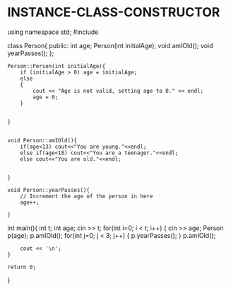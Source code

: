 # INSTANCE-CLASS-CONSTRUCTOR
using namespace std;
#include <iostream>

class Person{
    public:
        int age;
        Person(int initialAge);
        void amIOld();
        void yearPasses();
    };

    Person::Person(int initialAge){
        if (initialAge > 0) age = initialAge;
        else 
        {
            cout << "Age is not valid, setting age to 0." << endl;
            age = 0;
        }
       

    }


    void Person::amIOld(){
        if(age<13) cout<<"You are young."<<endl;
        else if(age<18) cout<<"You are a teenager."<<endl;
        else cout<<"You are old."<<endl;
      

    }

    void Person::yearPasses(){
        // Increment the age of the person in here
        age++;

    }

int main(){
    int t;
	int age;
    cin >> t;
    for(int i=0; i < t; i++) {
    	cin >> age;
        Person p(age);
        p.amIOld();
        for(int j=0; j < 3; j++) {
        	p.yearPasses(); 
        }
        p.amIOld();
      
		cout << '\n';
    }

    return 0;
}
